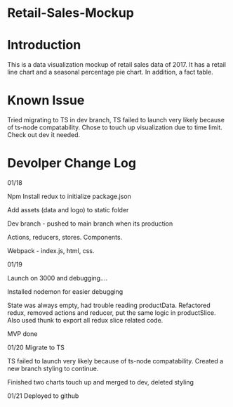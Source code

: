 # Retail-Sales-Mockup

# Introduction

This is a data visualization mockup of retail sales data of 2017. It has a retail line chart and a seasonal percentage pie chart. In addition, a fact table.

# Known Issue

Tried migrating to TS in dev branch, TS failed to launch very likely because of ts-node compatability. Chose to touch up visualization due to time limit. Check out dev it needed.

# Devolper Change Log

01/18

Npm Install redux to initialize package.json

Add assets (data and logo) to static folder

Dev branch - pushed to main branch when its production

Actions, reducers, stores. Components.

Webpack - index.js, html, css.

01/19

Launch on 3000 and debugging….

Installed nodemon for easier debugging

State was always empty, had trouble reading productData. Refactored redux, removed actions and reducer, put the same logic in productSlice. Also used thunk to export all redux slice related code.

MVP done

01/20
Migrate to TS

TS failed to launch very likely because of ts-node compatability. Created a new branch styling to continue.

Finished two charts touch up and merged to dev, deleted styling

01/21
Deployed to github
